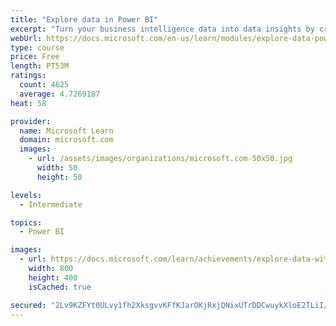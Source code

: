 ```yaml
---
title: "Explore data in Power BI"
excerpt: "Turn your business intelligence data into data insights by creating and configuring Power BI dashboards."
webUrl: https://docs.microsoft.com/en-us/learn/modules/explore-data-power-bi/
type: course
price: Free
length: PT53M
ratings:
  count: 4625
  average: 4.7269187
heat: 58

provider:
  name: Microsoft Learn
  domain: microsoft.com
  images:
    - url: /assets/images/organizations/microsoft.com-50x50.jpg
      width: 50
      height: 50

levels:
  - Intermediate

topics:
  - Power BI

images:
  - url: https://docs.microsoft.com/learn/achievements/explore-data-with-power-bi-desktop-social.png
    width: 800
    height: 400
    isCached: true

secured: "2Lv9KZFYt0ULvy1fh2XksgvvKFfKJarOKjRxjQNixUTrDDCwuykXloE2TLiI/oIlgNgJdR4T/TdRPw6NROleipKWYhV5wJqruFfuQ4duJdmnkuqTkVxAbXZTilM9FTugXayrhtNXisPSV6j/WW8hLGw2u43evTbpFuJxTYMsxapEJ75712TCnUg9bvLB5Su+GlGReONXIN3lr0szXLcXAZ7Ye7EMvgh3fs/vmiU2TLZIsYIt+B203fpWxumzATYDHpDcxsz001TooDTvbhHof9q6i7wcsGhBLK535Hm75heuGMGrzYWLb5DuKfRPlOZPn+XblVOEVQL2L56SR+erL0C5w40fJ15G8b+yr9aW7kw+As0ecuslUc9LF8N6hulZdkCcJMlTlmbLSwo0pxHdo8hbs9hNGf5WW/9IEMEOWck=;3n1z1rRennFjpd+hWplKmw=="
---
```


